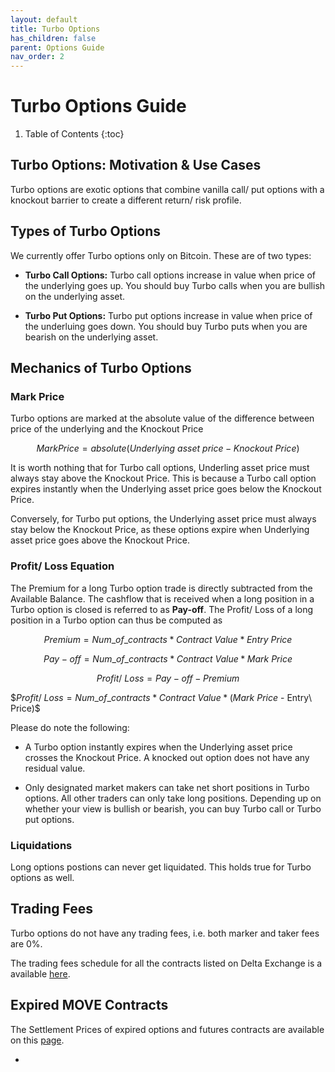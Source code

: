 ```yaml
---
layout: default
title: Turbo Options
has_children: false
parent: Options Guide
nav_order: 2
---
```


# Turbo Options Guide

1. Table of Contents
{:toc}

## Turbo Options: Motivation & Use Cases
Turbo options are exotic options that combine vanilla call/ put options with a knockout barrier to create a different return/ risk profile. 


## Types of Turbo Options
We currently offer Turbo options only on Bitcoin. These are of two types:

- **Turbo Call Options:** Turbo call options increase in value when price of the underlying goes up. You should buy Turbo calls when you are bullish on the underlying asset. 

- **Turbo Put Options:** Turbo put options increase in value when price of the underluing goes down. You should buy Turbo puts when you are bearish on the underlying asset.

## Mechanics of Turbo Options


### Mark Price

Turbo options are marked at the absolute value of the difference between price of the underlying and the Knockout Price

$$Mark Price = absolute (Underlying\ asset\ price - Knockout\ Price)$$

It is worth nothing that for Turbo call options, Underling asset price must always stay above the Knockout Price. This is because a Turbo call option expires instantly when the Underlying asset price goes below the Knockout Price.

Conversely, for Turbo put options, the Underlying asset price must always stay below the Knockout Price, as these options expire when Underlying asset price goes above the Knockout Price.

### Profit/ Loss Equation

The Premium for a long Turbo option trade is directly subtracted from the Available Balance. The cashflow that is received when a long position in a Turbo option is closed is referred to as **Pay-off**. The Profit/ Loss of a long position in a Turbo option can thus be computed as 

$$ Premium = Num\_of\_contracts * Contract\ Value * Entry\ Price$$

$$Pay-off = Num\_of\_contracts * Contract\ Value * Mark\ Price$$

$$ Profit/\ Loss = Pay-off - Premium $$

$$Profit/\ Loss = Num\_of\_contracts * Contract\ Value * (Mark\ Price$ - Entry\ Price)$

Please do note the following:

- A Turbo option instantly expires when the Underlying asset price crosses the Knockout Price. A knocked out option does not have any residual value.

- Only designated market makers can take net short positions in Turbo options. All other traders can only take long positions. Depending up on whether your view is bullish or bearish, you can buy Turbo call or Turbo put options.

### Liquidations

Long options postions can never get liquidated. This holds true for Turbo options as well.

## Trading Fees

Turbo options do not have any trading fees, i.e. both marker and taker fees are 0%. 

The trading fees schedule for all the contracts listed on Delta Exchange is a available [here](https://wwww.delta.exchange/fees).


## Expired MOVE Contracts
The Settlement Prices of expired options and futures contracts are available on this [page](https://www.delta.exchange/app/expired_futures).

- 





